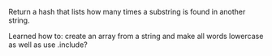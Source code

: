 Return a hash that lists how many times a substring is found in another string.

Learned how to: create an array from a string and make all words lowercase as well as use .include?
